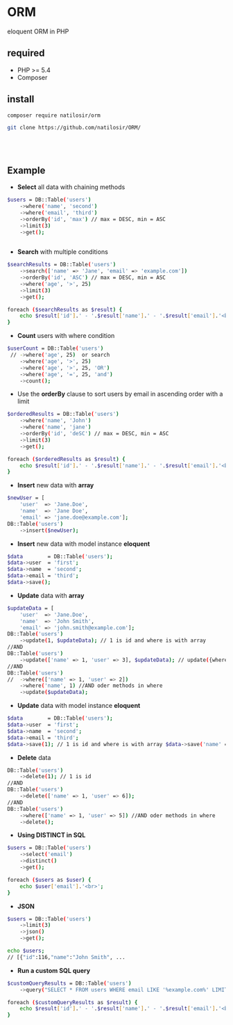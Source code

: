 # ORM
eloquent ORM in PHP

## required

- PHP >= 5.4
- Composer

## install

```bash
composer require natilosir/orm
```
```bash
git clone https://github.com/natilosir/ORM/
```
<br><br>

## Example

- **Select** all data with chaining methods
```bash
$users = DB::Table('users')
    ->where('name', 'second')
    ->where('email', 'third')
    ->orderBy('id', 'max') // max = DESC, min = ASC
    ->limit(3)
    ->get();
    
```

- **Search** with multiple conditions
```bash
$searchResults = DB::Table('users')
    ->search(['name' => 'Jane', 'email' => 'example.com'])
    ->orderBy('id', 'ASC') // max = DESC, min = ASC
    ->where('age', '>', 25)
    ->limit(3)
    ->get();

foreach ($searchResults as $result) {
    echo $result['id'].' - '.$result['name'].' - '.$result['email'].'<br>';
}
```

- **Count** users with where condition
```bash
$userCount = DB::Table('users')
 // ->where('age', 25)  or search
    ->where('age', '>', 25)
    ->where('age', '>', 25, 'OR')
    ->where('age', '=', 25, 'and')
    ->count();
```

- Use the **orderBy** clause to sort users by email in ascending order with a limit
```bash
$orderedResults = DB::Table('users')
    ->where('name', 'John')
    ->where('name', 'jane')
    ->orderBy('id', 'deSC') // max = DESC, min = ASC
    ->limit(3)
    ->get();

foreach ($orderedResults as $result) {
    echo $result['id'].' - '.$result['name'].' - '.$result['email'].'<br>';
}
```

- **Insert** new data with **array**
```bash
$newUser = [
    'user'  => 'Jane.Doe',
    'name'  => 'Jane Doe',
    'email' => 'jane.doe@example.com'];
DB::Table('users')
    ->insert($newUser);
```

- **Insert** new data with model instance **eloquent**
```bash
$data        = DB::Table('users');
$data->user  = 'first';
$data->name  = 'second';
$data->email = 'third';
$data->save();
```

- **Update** data with **array**
```bash
$updateData = [
    'user'  => 'Jane.Doe',
    'name'  => 'John Smith',
    'email' => 'john.smith@example.com'];
DB::Table('users')
    ->update(1, $updateData); // 1 is id and where is with array
//AND
DB::Table('users')
    ->update(['name' => 1, 'user' => 3], $updateData); // update({where}, {UpdateArray})
//AND
DB::Table('users')
//  ->where(['name' => 1, 'user' => 2])
    ->where('name', 1) //AND oder methods in where
    ->update($updateData);
```

- **Update** data with model instance **eloquent**
```bash
$data        = DB::Table('users');
$data->user  = 'first';
$data->name  = 'second';
$data->email = 'third';
$data->save(1); // 1 is id and where is with array $data->save('name' => 'Jane Doe'); 
```

- **Delete** data
```bash
DB::Table('users')
    ->delete(1); // 1 is id
//AND
DB::Table('users')
    ->delete(['name' => 1, 'user' => 6]);
//AND
DB::Table('users')
    ->where(['name' => 1, 'user' => 5]) //AND oder methods in where
    ->delete();
```

- **Using DISTINCT in SQL**
```bash
$users = DB::Table('users')
    ->select('email')
    ->distinct()
    ->get();

foreach ($users as $user) {
    echo $user['email'].'<br>';
}
```

- **JSON**
```bash
$users = DB::Table('users')
    ->limit(3)
    ->json()
    ->get();

echo $users;
// [{"id":116,"name":"John Smith", ...
```

- **Run a custom SQL query**
```bash
$customQueryResults = DB::Table('users')
    ->query("SELECT * FROM users WHERE email LIKE '%example.com%' LIMIT 5");

foreach ($customQueryResults as $result) {
    echo $result['id'].' - '.$result['name'].' - '.$result['email'].'<br>';
}
```
